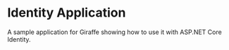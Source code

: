 # Identity Application

A sample application for Giraffe showing how to use it with ASP.NET Core Identity.
